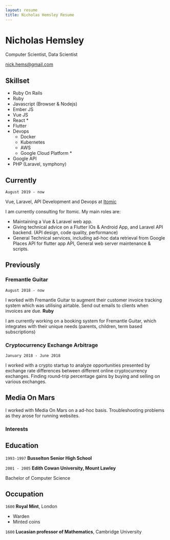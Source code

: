 ```yaml
---
layout: resume
title: Nicholas Hemsley Resume
---
```

# Nicholas Hemsley
Computer Scientist, Data Scientist

<div id="webaddress">
<a href="nick.hems#gmail.com">nick.hems@gmail.com</a>
</div>


## Skillset

* Ruby On Rails
* Ruby
* Javascript (Browser & Nodejs)
* Ember JS
* Vue JS
* React *
* Flutter
* Devops
  * Docker
  * Kubernetes
  * AWS
  * Google Cloud Platform *
* Google API
* PHP (Laravel, symphony)

## Currently

`August 2019 - now`

Vue, Laravel, API Development and Devops at [Itomic](http://itomic.com.au)

I am currently consulting for Itomic. My main roles are:
* Maintaining a Vue & Laravel web app.
* Giving technical advice on a Flutter IOs & Android App, and Laravel API backend. (API design, code quality, performance)
* General Technical services, including ad-hoc data retrieval from Google Places API for flutter app API, General web server maintenance & scripts.

## Previously

### Fremantle Guitar
`August 2018 - now`

I worked with Fremantle Guitar to augment their customer invoice tracking system which was utilising airtable. Send out emails to clients when invoices are due. **Ruby**

I am currently working on a booking system for Fremantle Guitar, which integrates with their unique needs (parents, children, term based subscriptions)


### Cryptocurrency Exchange Arbitrage
`January 2018 - June 2018`

I worked with a crypto startup to analyze opportunities presented by exchange rate differences between different online cryptocurrency exchanges. Finding round-trip percentage gains by buying and selling on various exchanges.


## Media On Mars

I worked with Media On Mars on a ad-hoc basis. Troubleshooting problems as they arose for running websites.



### Interests



## Education

`1993-1997`
__Busselton Senior High School__

`2001 - 2005`
__Edith Cowan University, Mount Lawley__

Bachelor of Computer Science


## Occupation

`1600`
__Royal Mint__, London

- Warden
- Minted coins

`1600`
__Lucasian professor of Mathematics__, Cambridge University



<!-- ### Footer

Last updated: May 2013 -->


